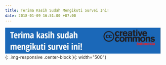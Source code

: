 ```yaml
---
title: Terima Kasih Sudah Mengikuti Survei Ini!
date: 2018-01-09 16:51:00 +07:00
---
```


![tq.jpg](/uploads/tq.jpg){: .img-responsive .center-block }{: width="500"}<center><small><i>